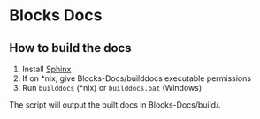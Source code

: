 Blocks Docs
===========

How to build the docs
---------------------

1. Install [Sphinx](http://sphinx-doc.org/)
2. If on *nix, give Blocks-Docs/builddocs executable permissions
3. Run `builddocs` (*nix) or `builddocs.bat` (Windows)

The script will output the built docs in Blocks-Docs/build/.
